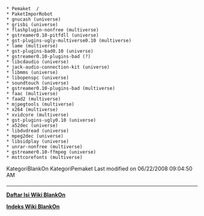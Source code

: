     * Pemaket  /
    * PaketImporRobot
    * gnucash (universe)
    * grisbi (universe)
    * flashplugin-nonfree (multiverse)
    * gstreamer0.10-pitfdll (universe)
    * gst-plugins-ugly-multiverse0.10 (multiverse)
    * lame (multiverse)
    * gst-plugins-bad0.10 (universe)
    * gstreamer0.10-plugins-bad (?)
    * libcdaudio (universe)
    * jack-audio-connection-kit (universe)
    * libmms (universe)
    * libopenspc (universe)
    * soundtouch (universe)
    * gstreamer0.10-plugins-bad (multiverse)
    * faac (multiverse)
    * faad2 (multiverse)
    * mjpegtools (multiverse)
    * x264 (multiverse)
    * xvidcore (multiverse)
    * gst-plugins-ugly0.10 (universe)
    * a52dec (universe)
    * libdvdread (universe)
    * mpeg2dec (universe)
    * libsidplay (universe)
    * unrar-nonfree (multiverse)
    * gstreamer0.10-ffmpeg (universe)
    * msttcorefonts (multiverse)
KategoriBlankOn KategoriPemaket
Last modified on 06/22/2008 09:04:50 AM
#### 
    
 
 
 
 
 
---
[**Daftar Isi Wiki BlankOn**](/DaftarIsi/README.md)
 
[**Indeks Wiki BlankOn**](/Indeks.md)
